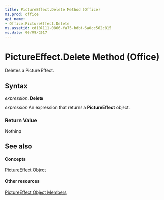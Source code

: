 ```yaml
---
title: PictureEffect.Delete Method (Office)
ms.prod: office
api_name:
- Office.PictureEffect.Delete
ms.assetid: cd107111-0866-fa75-bdbf-6a0cc562c815
ms.date: 06/08/2017
---
```



# PictureEffect.Delete Method (Office)

Deletes a Picture Effect.


## Syntax

 _expression_. **Delete**

 _expression_ An expression that returns a **PictureEffect** object.


### Return Value

Nothing


## See also


#### Concepts


[PictureEffect Object](pictureeffect-object-office.md)
#### Other resources


[PictureEffect Object Members](pictureeffect-members-office.md)

